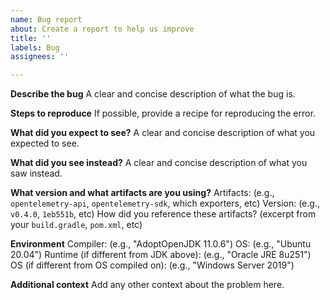 ```yaml
---
name: Bug report
about: Create a report to help us improve
title: ''
labels: Bug
assignees: ''

---
```


**Describe the bug**
A clear and concise description of what the bug is.

**Steps to reproduce**
If possible, provide a recipe for reproducing the error.

**What did you expect to see?**
A clear and concise description of what you expected to see.

**What did you see instead?**
A clear and concise description of what you saw instead.

**What version and what artifacts are you using?**
Artifacts: (e.g., `opentelemetry-api`, `opentelemetry-sdk`, which exporters, etc)
Version: (e.g., `v0.4.0`, `1eb551b`, etc)
How did you reference these artifacts? (excerpt from your `build.gradle`, `pom.xml`, etc)

**Environment**
Compiler: (e.g., "AdoptOpenJDK 11.0.6")
OS: (e.g., "Ubuntu 20.04")
Runtime (if different from JDK above): (e.g., "Oracle JRE 8u251")
OS (if different from OS compiled on): (e.g., "Windows Server 2019")

**Additional context**
Add any other context about the problem here.
